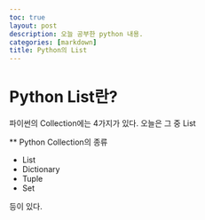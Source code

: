 ```yaml
---
toc: true
layout: post
description: 오늘 공부한 python 내용.
categories: [markdown]
title: Python의 List
---
```


# Python List란?

파이썬의 Collection에는 4가지가 있다. 오늘은 그 중 List

** Python Collection의 종류

* List
* Dictionary
* Tuple
* Set

등이 있다.
